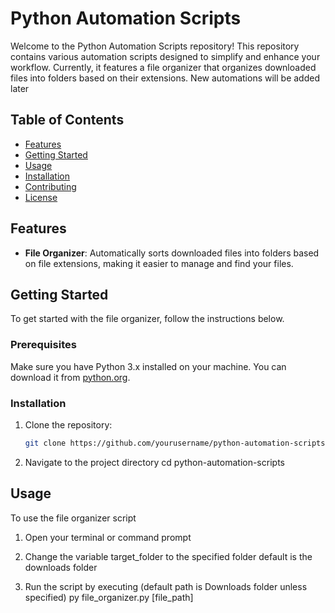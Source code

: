 # Python Automation Scripts

Welcome to the Python Automation Scripts repository! This repository contains various automation scripts designed to simplify and enhance your workflow. Currently, it features a file organizer that organizes downloaded files into folders based on their extensions. New automations will be added later

## Table of Contents

- [Features](#features)
- [Getting Started](#getting-started)
- [Usage](#usage)
- [Installation](#installation)
- [Contributing](#contributing)
- [License](#license)

## Features

- **File Organizer**: Automatically sorts downloaded files into folders based on file extensions, making it easier to manage and find your files.

## Getting Started

To get started with the file organizer, follow the instructions below.

### Prerequisites

Make sure you have Python 3.x installed on your machine. You can download it from [python.org](https://www.python.org/downloads/).

### Installation

1. Clone the repository:
   ```bash
   git clone https://github.com/yourusername/python-automation-scripts.git

2. Navigate to the project directory
   cd python-automation-scripts

## Usage
To use the file organizer script

1. Open your terminal or command prompt

2. Change the variable target_folder to the specified folder default is the downloads folder

3. Run the script by executing (default path is Downloads folder unless specified)
py file_organizer.py [file_path]

